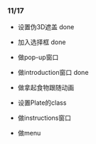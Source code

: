 ### 11/17

* 设置伪3D遮盖 done
* 加入选择框 done
* 做pop-up窗口
* 做introduction窗口 done
* 做拿起食物跟随动画
* 设置Plate的class
* 做instructions窗口

* 做menu